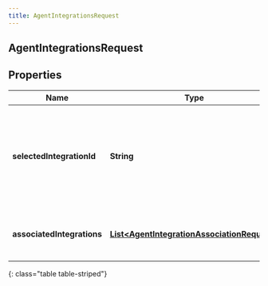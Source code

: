 ```yaml
---
title: AgentIntegrationsRequest
---
```

## AgentIntegrationsRequest


## Properties

| Name | Type | Description | Notes |
| ------------ | ------------- | ------------- | ------------- |
| **selectedIntegrationId** | <!----><!---->**String**<!----> | The ID of the integration selected for the agent. If not set, no integration will be used for the agent |  [optional] |
| **associatedIntegrations** | <!----><!---->[**List&lt;AgentIntegrationAssociationRequest&gt;**](AgentIntegrationAssociationRequest.html)<!----> | The list of integrations associated with the agent |  |
{: class="table table-striped"}



